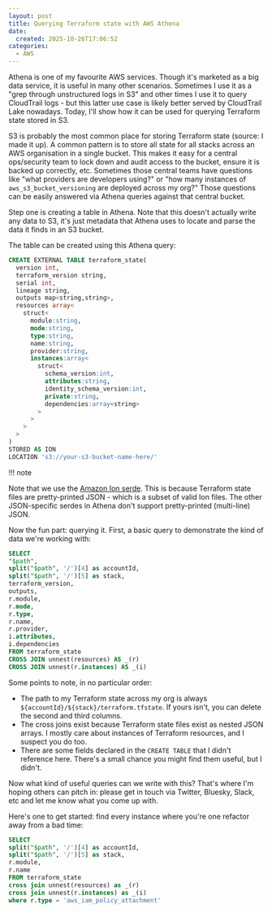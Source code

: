 ```yaml
---
layout: post
title: Querying Terraform state with AWS Athena
date:
  created: 2025-10-26T17:06:52
categories:
  - AWS
---
```


Athena is one of my favourite AWS services. Though it's marketed as a big data
service, it is useful in many other scenarios. Sometimes I use it as a "grep
through unstructured logs in S3" and other times I use it to query CloudTrail 
logs - but this latter use case is likely better served by CloudTrail Lake 
nowadays. Today, I'll show how it can be used for querying Terraform state
stored in S3.

<!-- more -->

S3 is probably the most common place for storing Terraform state (source: I
made it up). A common pattern is to store all state for all stacks across an
AWS organisation in a single bucket. This makes it easy for a central ops/security
team to lock down and audit access to the bucket, ensure it is backed up 
correctly, etc. Sometimes those central teams have questions like "what providers
are developers using?" or "how many instances of `aws_s3_bucket_versioning` are
deployed across my org?" Those questions can be easily answered via Athena
queries against that central bucket.

Step one is creating a table in Athena. Note that this doesn't actually write 
any data to S3, it's just metadata that Athena uses to locate and parse the data
it finds in an S3 bucket. 

The table can be created using this Athena query:
```sql
CREATE EXTERNAL TABLE terraform_state(
  version int, 
  terraform_version string, 
  serial int, 
  lineage string, 
  outputs map<string,string>, 
  resources array<
    struct<
      module:string,
      mode:string,
      type:string,
      name:string,
      provider:string,
      instances:array<
        struct<
          schema_version:int,
          attributes:string,
          identity_schema_version:int,
          private:string,
          dependencies:array<string>
        >
      >
    >
  >
)
STORED AS ION
LOCATION 's3://your-s3-bucket-name-here/'
```

!!! note

  Note that we use the [Amazon Ion serde][ion]. This is because Terraform state
  files are pretty-printed JSON - which is a subset of valid Ion files. The other
  JSON-specific serdes in Athena don't support pretty-printed (multi-line) JSON.

Now the fun part: querying it. First, a basic query to demonstrate the kind
of data we're working with:

```sql
SELECT 
"$path",
split("$path", '/')[4] as accountId,
split("$path", '/')[5] as stack,
terraform_version,
outputs,
r.module,
r.mode,
r.type,
r.name,
r.provider,
i.attributes,
i.dependencies
FROM terraform_state
CROSS JOIN unnest(resources) AS _(r)
CROSS JOIN unnest(r.instances) AS _(i)
```

Some points to note, in no particular order:

* The path to my Terraform state across my org is always 
  `${accountId}/${stack}/terraform.tfstate`. If yours isn't, you can delete the
  second and third columns.
* The cross joins exist because Terraform state files exist as nested JSON arrays.
  I mostly care about instances of Terraform resources, and I suspect you do too.
* There are some fields declared in the `CREATE TABLE` that I didn't reference
  here. There's a small chance you might find them useful, but I didn't.

Now what kind of useful queries can we write with this? That's where I'm hoping
others can pitch in: please get in touch via Twitter, Bluesky, Slack, etc and let me know what you come up with.  

Here's one to get started: find every
instance where you're one refactor away from a bad time:

```sql
SELECT 
split("$path", '/')[4] as accountId,
split("$path", '/')[5] as stack,
r.module,
r.name
FROM terraform_state
cross join unnest(resources) as _(r)
cross join unnest(r.instances) as _(i)
where r.type = 'aws_iam_policy_attachment'
```

[ion]: https://docs.aws.amazon.com/athena/latest/ug/ion-serde.html
